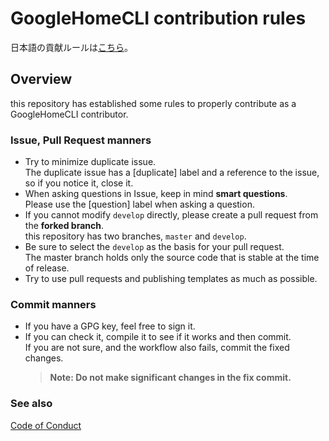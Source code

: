 # GoogleHomeCLI contribution rules

日本語の貢献ルールは[こちら](CONTRIBUTING.md)。

## Overview

this repository has established some rules to properly contribute as a GoogleHomeCLI contributor.   

### Issue, Pull Request manners

- Try to minimize duplicate issue.  
  The duplicate issue has a \[duplicate\] label and a reference to the issue, so if you notice it, close it.
- When asking questions in Issue, keep in mind **smart questions**.  
  Please use the \[question\] label when asking a question.
- If you cannot modify `develop` directly, please create a pull request from the **forked branch**.  
  this repository has two branches, `master` and `develop`.
- Be sure to select the `develop` as the basis for your pull request.  
  The master branch holds only the source code that is stable at the time of release.
- Try to use pull requests and publishing templates as much as possible.  

### Commit manners

- If you have a GPG key, feel free to sign it.
- If you can check it, compile it to see if it works and then commit.  
  If you are not sure, and the workflow also fails, commit the fixed changes.
  > **Note: Do not make significant changes in the fix commit.**

### See also

[Code of Conduct](CODE_OF_CONDUCT.md)
